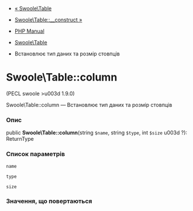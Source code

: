 - [« Swoole\Table](class.swoole-table.md)
- [Swoole\Table::\_\_construct »](swoole-table.construct.md)

- [PHP Manual](index.md)
- [Swoole\Table](class.swoole-table.md)
- Встановлює тип даних та розмір стовпців

# Swoole\Table::column

(PECL swoole \>u003d 1.9.0)

Swoole\Table::column — Встановлює тип даних та розмір стовпців

### Опис

public **Swoole\Table::column**(string `$name`, string `$type`, int
`$size` u003d ?): ReturnType

### Список параметрів

`name`

`type`

`size`

### Значення, що повертаються
